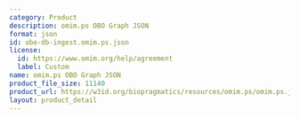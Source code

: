 ```yaml
---
category: Product
description: omim.ps OBO Graph JSON
format: json
id: obo-db-ingest.omim.ps.json
license:
  id: https://www.omim.org/help/agreement
  label: Custom
name: omim.ps OBO Graph JSON
product_file_size: 11140
product_url: https://w3id.org/biopragmatics/resources/omim.ps/omim.ps.json
layout: product_detail
---
```


